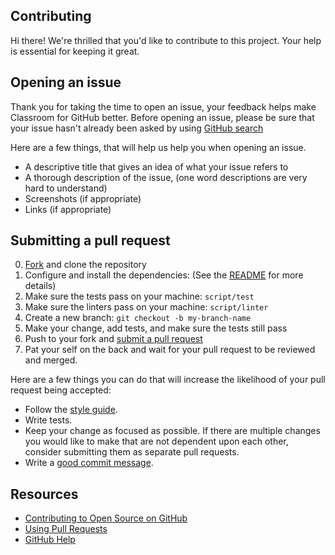 ## Contributing

[fork]: https://github.com/education/classroom/fork
[pr]: https://github.com/education/classroom/compare
[style]: https://github.com/bbatsov/ruby-style-guide

Hi there! We're thrilled that you'd like to contribute to this project. Your help is essential for keeping it great.

## Opening an issue

Thank you for taking the time to open an issue, your feedback helps make Classroom for GitHub better.
Before opening an issue, please be sure that your issue hasn't already been asked by using [GitHub search](https://help.github.com/articles/searching-issues/)

Here are a few things, that will help us help you when opening an issue.

- A descriptive title that gives an idea of what your issue refers to
- A thorough description of the issue, (one word descriptions are very hard to understand)
- Screenshots (if appropriate)
- Links (if appropriate)

## Submitting a pull request

0. [Fork][fork] and clone the repository
0. Configure and install the dependencies: (See the [README](https://github.com/education/classroom/blob/master/README.md#hacking-on-classroom-for-github) for more details)
0. Make sure the tests pass on your machine: `script/test`
0. Make sure the linters pass on your machine: `script/linter`
0. Create a new branch: `git checkout -b my-branch-name`
0. Make your change, add tests, and make sure the tests still pass
0. Push to your fork and [submit a pull request][pr]
0. Pat your self on the back and wait for your pull request to be reviewed and merged.

Here are a few things you can do that will increase the likelihood of your pull request being accepted:

- Follow the [style guide][style].
- Write tests.
- Keep your change as focused as possible. If there are multiple changes you would like to make that are not dependent upon each other, consider submitting them as separate pull requests.
- Write a [good commit message](http://tbaggery.com/2008/04/19/a-note-about-git-commit-messages.html).

## Resources

- [Contributing to Open Source on GitHub](https://guides.github.com/activities/contributing-to-open-source/)
- [Using Pull Requests](https://help.github.com/articles/using-pull-requests/)
- [GitHub Help](https://help.github.com)
